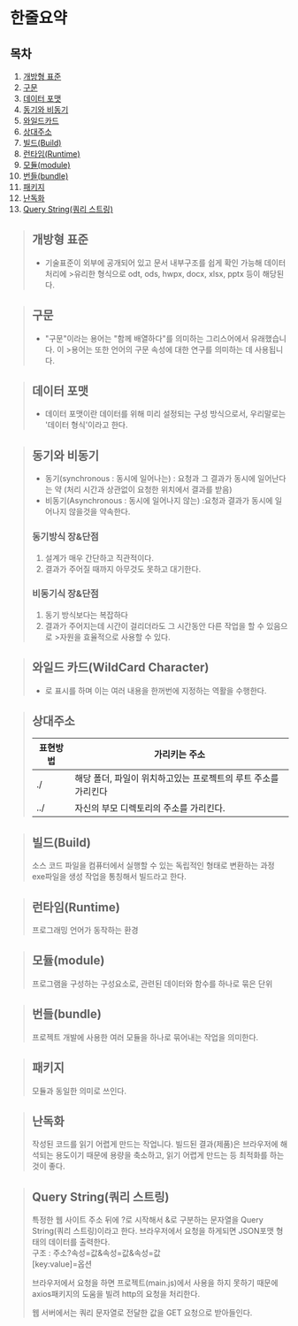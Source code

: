 # 한줄요약

## 목차

1. <a href="#목차1">개방형 표준</a>
1. <a href="#목차2">구문</a>
1. <a href="#목차3">데이터 포맷</a>
1. <a href="#목차4">동기와 비동기</a>
1. <a href="#목차5">와일드카드</a>
1. <a href="#목차6">상대주소</a>
1. <a href="#목차7">빌드(Build)</a>
1. <a href="#목차8">런타임(Runtime)</a>
1. <a href="#목차9">모듈(module)</a>
1. <a href="#목차10">번들(bundle)</a>
1. <a href="#목차11">패키지</a>
1. <a href="#목차12">난독화</a>
1. <a href="#목차13">Query String(쿼리 스트링)</a>
<a id="목차1"></a>

>## 개방형 표준
>* 기술표준이 외부에 공개되어 있고 문서 내부구조를 쉽게 확인 가능해 데이터 처리에 >유리한 형식으로 odt, ods, hwpx, docx, xlsx, pptx 등이 해당된다.

<a id="목차2"></a>

>## 구문
>* "구문"이라는 용어는 "함께 배열하다"를 의미하는 그리스어에서 유래했습니다. 이 >용어는 또한 언어의 구문 속성에 대한 연구를 의미하는 데 사용됩니다.

<a id="목차3"></a>

>## 데이터 포맷
>* 데이터 포맷이란 데이터를 위해 미리 설정되는 구성 방식으로서, 우리말로는 
>'데이터 형식'이라고 한다.

<a id="목차4"></a>

>## 동기와 비동기
>* 동기(synchronous : 동시에 일어나는) : 요청과 그 결과가 동시에 일어난다는 약
>(처리 시간과 상관없이 요청한 위치에서 결과를 받음)
>* 비동기(Asynchronous : 동시에 일어나지 않는) :요청과 결과가 동시에 일어나지 않을것을 약속한다.
>### 동기방식 장&단점
>1. 설계가 매우 간단하고 직관적이다.
>2. 결과가 주어질 때까지 아무것도 못하고 대기한다.
>### 비동기식 장&단점
>1. 동기 방식보다는 복잡하다
>2. 결과가 주어지는데 시간이 걸리더라도 그 시간동안 다른 작업을 할 수 있음으로 >자원을 효율적으로 사용할 수 있다.

<a id="목차5"></a>

>## 와일드 카드(WildCard Character)
>* 로 표시를 하며 이는 여러 내용을 한꺼번에 지정하는 역활을 수행한다.

<a id="목차6"></a>

>## 상대주소
>표현방법 | 가리키는 주소
>|--|--|
>./ | 해당 폴더, 파일이 위치하고있는 프로젝트의 루트 주소를 가리킨다
>../	| 자신의 부모 디렉토리의 주소를 가리킨다.

<a id="목차7"></a>

>## 빌드(Build)
>소스 코드 파일을 컴퓨터에서 실행할 수 있는 독립적인 형태로 변환하는 과정
exe파일을 생성 작업을 통칭해서 빌드라고 한다.

<a id="목차8"></a>

>## 런타임(Runtime)
>프로그래밍 언어가 동작하는 환경

<a id="목차9"></a>

>## 모듈(module)
>프로그램을 구성하는 구성요소로, 관련된 데이터와 함수를 하나로 묶은 단위

<a id="목차10"></a>

>## 번들(bundle)
>프로젝트 개발에 사용한 여러 모듈을 하나로 묶어내는 작업을 의미한다.

<a id="목차11"></a>

>## 패키지
>모듈과 동일한 의미로 쓰인다.

<a id="목차12"></a>

>## 난독화
>작성된 코드를 읽기 어렵게 만드는 작업니다. 빌드된 결과(제품)은 브라우저에 해석되는 용도이기 때문에 용량을 축소하고, 읽기 어렵게 만드는 등 최적화를 하는것이 좋다.

<a id="목차13"></a>

>## Query String(쿼리 스트링)
>특정한 웹 사이트 주소 뒤에 ?로 시작해서 &로 구분하는 문자열을 Query String(쿼리 스트링)이라고 한다. 브라우저에서 요청을 하게되면 JSON포맷 형태의 데이터를 출력한다.<br>
구조 : 주소?속성=값&속성=값&속성=값<br>
[key:value]=옵션<br>
>
>브라우저에서 요청을 하면 프로젝트(main.js)에서 사용을 하지 못하기 때문에 axios패키지의 도움을 빌려 http의 요청을 처리한다.
>
>웹 서버에서는 쿼리 문자열로 전달한 값을 GET 요청으로 받아들인다.
